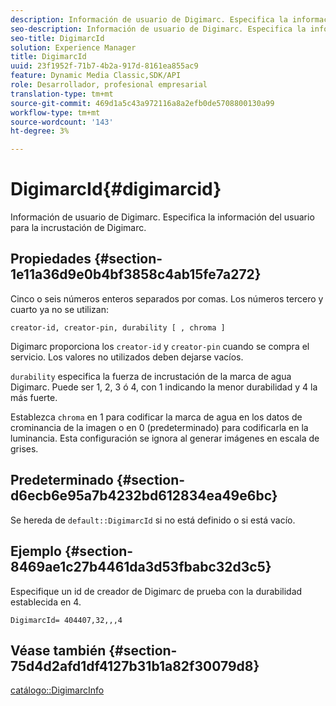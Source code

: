 ```yaml
---
description: Información de usuario de Digimarc. Especifica la información del usuario para la incrustación de Digimarc.
seo-description: Información de usuario de Digimarc. Especifica la información del usuario para la incrustación de Digimarc.
seo-title: DigimarcId
solution: Experience Manager
title: DigimarcId
uuid: 23f1952f-71b7-4b2a-917d-8161ea855ac9
feature: Dynamic Media Classic,SDK/API
role: Desarrollador, profesional empresarial
translation-type: tm+mt
source-git-commit: 469d1a5c43a972116a8a2efb0de5708800130a99
workflow-type: tm+mt
source-wordcount: '143'
ht-degree: 3%

---
```



# DigimarcId{#digimarcid}

Información de usuario de Digimarc. Especifica la información del usuario para la incrustación de Digimarc.

## Propiedades {#section-1e11a36d9e0b4bf3858c4ab15fe7a272}

Cinco o seis números enteros separados por comas. Los números tercero y cuarto ya no se utilizan:

`creator-id, creator-pin, durability [ , chroma ]`

Digimarc proporciona los `creator-id` y `creator-pin` cuando se compra el servicio. Los valores no utilizados deben dejarse vacíos.

`durability` especifica la fuerza de incrustación de la marca de agua Digimarc. Puede ser 1, 2, 3 ó 4, con 1 indicando la menor durabilidad y 4 la más fuerte.

Establezca `chroma` en 1 para codificar la marca de agua en los datos de crominancia de la imagen o en 0 (predeterminado) para codificarla en la luminancia. Esta configuración se ignora al generar imágenes en escala de grises.

## Predeterminado {#section-d6ecb6e95a7b4232bd612834ea49e6bc}

Se hereda de `default::DigimarcId` si no está definido o si está vacío.

## Ejemplo {#section-8469ae1c27b4461da3d53fbabc32d3c5}

Especifique un id de creador de Digimarc de prueba con la durabilidad establecida en 4.

`DigimarcId= 404407,32,,,4`

## Véase también {#section-75d4d2afd1df4127b31b1a82f30079d8}

[catálogo::DigimarcInfo](../../../../../is-api/image-catalog/image-serving-api-ref/c-image-catalog-reference/c-image-svg-data-reference/c-image-data-reference/r-digimarcinfo-cat.md#reference-4925764ed683466bb7af4b807c86f8ba)
